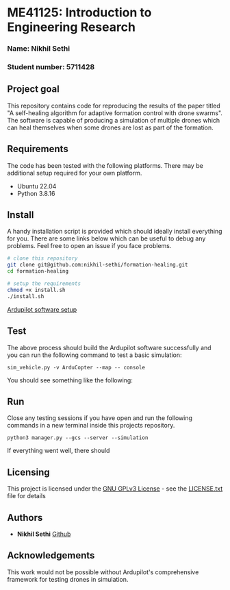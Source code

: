 # ME41125: Introduction to Engineering Research
### Name: Nikhil Sethi
### Student number: 5711428

## Project goal
This repository contains code for reproducing the results of the paper titled "A self-healing algorithm for adaptive formation control with drone swarms". The software is capable of producing a simulation of multiple drones which can heal themselves when some drones are lost as part of the formation.

## Requirements
The code has been tested with the following platforms. There may be additional setup required for your own platform.
- Ubuntu 22.04
- Python 3.8.16 

## Install

A handy installation script is provided which should ideally install everything for you. There are some links below which can be useful to debug any problems. Feel free to open an issue if you face problems.

```bash
# clone this repository
git clone git@github.com:nikhil-sethi/formation-healing.git
cd formation-healing

# setup the requirements
chmod +x install.sh
./install.sh

```

[Ardupilot software setup](https://ardupilot.org/dev/docs/building-setup-linux.html)

## Test
The above process should build the Ardupilot software successfully and you can run the following command to test a basic simulation:
```
sim_vehicle.py -v ArduCopter --map -- console
```
You should see something like the following:


## Run
Close any testing sessions if you have open and run the following commands in a new terminal inside this projects repository.
```
python3 manager.py --gcs --server --simulation
```
If everything went well, there should

## Licensing
This project is licensed under the [GNU GPLv3 License](https://gist.github.com/kn9ts/cbe95340d29fc1aaeaa5dd5c059d2e60) - see the [LICENSE.txt](LICENSE.txt) file for details

## Authors

  - **Nikhil Sethi** 
    [Github](https://github.com/nikhil-sethi)


## Acknowledgements
This work would not be possible without Ardupilot's comprehensive framework for testing drones in simulation.
